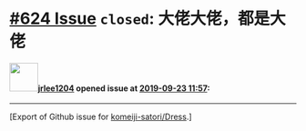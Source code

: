 # [\#624 Issue](https://github.com/komeiji-satori/Dress/issues/624) `closed`: 大佬大佬，都是大佬

#### <img src="https://avatars.githubusercontent.com/u/39375904?u=2943c3d6a3bf3823b5412ba1fc4888c23cd66a44&v=4" width="50">[jrlee1204](https://github.com/jrlee1204) opened issue at [2019-09-23 11:57](https://github.com/komeiji-satori/Dress/issues/624):






-------------------------------------------------------------------------------



[Export of Github issue for [komeiji-satori/Dress](https://github.com/komeiji-satori/Dress).]
